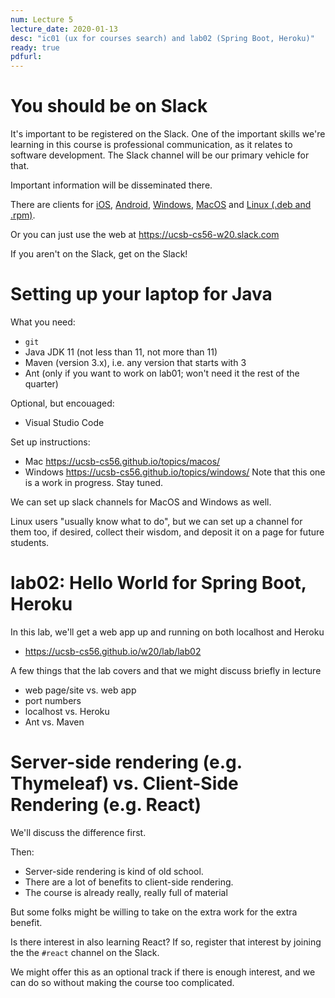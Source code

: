 ```yaml
---
num: Lecture 5
lecture_date: 2020-01-13
desc: "ic01 (ux for courses search) and lab02 (Spring Boot, Heroku)"
ready: true
pdfurl:
---
```


# You should be on Slack

It's important to be registered on the Slack.  One of the important skills we're learning in this course is professional communication, as it relates to software development.  The Slack channel will be our primary vehicle for that.

Important information will be disseminated there.   

There are clients for [iOS](https://slack.com/downloads/ios), [Android](https://slack.com/downloads/android), [Windows](https://slack.com/downloads/windows), [MacOS](https://slack.com/downloads/mac) and [Linux (.deb and .rpm)](https://slack.com/downloads/linux).

Or you can just use the web at <https://ucsb-cs56-w20.slack.com>

If you aren't on the Slack, get on the Slack!

# Setting up your laptop for Java

What you need:

* `git` 
* Java JDK 11 (not less than 11, not more than 11)
* Maven (version 3.x), i.e. any version that starts with 3
* Ant (only if you want to work on lab01; won't need it the rest of the quarter)

Optional, but encouaged:
* Visual Studio Code

Set up instructions:

* Mac <https://ucsb-cs56.github.io/topics/macos/>
* Windows <https://ucsb-cs56.github.io/topics/windows/>  Note that this one is a work in progress.   Stay tuned.

We can set up slack channels for MacOS and Windows as well.

Linux users "usually know what to do", but we can set up a channel for them too, if desired, collect their wisdom, and deposit it on a page for future students.

# lab02: Hello World for Spring Boot, Heroku

In this lab, we'll get a web app up and running on both localhost and Heroku

* <https://ucsb-cs56.github.io/w20/lab/lab02>

A few things that the lab covers and that we might discuss briefly in lecture

* web page/site vs. web app
* port numbers
* localhost vs. Heroku
* Ant vs. Maven

# Server-side rendering (e.g. Thymeleaf) vs. Client-Side Rendering (e.g. React)

We'll discuss the difference first.

Then:
* Server-side rendering is kind of old school.
* There are a lot of benefits to client-side rendering.
* The course is already really, really full of material


But some folks might be willing to take on the extra work for the extra benefit.

Is there interest in also learning React?   If so, register that interest by joining the the `#react` channel on the Slack.

We might offer this as an optional track if there is enough interest, and we can do so without making the course too complicated.
